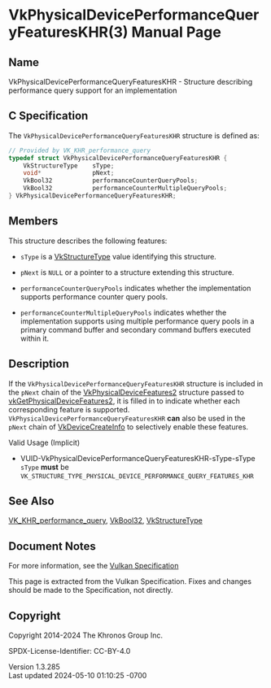 # VkPhysicalDevicePerformanceQueryFeaturesKHR(3) Manual Page

## Name

VkPhysicalDevicePerformanceQueryFeaturesKHR - Structure describing
performance query support for an implementation



## <a href="#_c_specification" class="anchor"></a>C Specification

The `VkPhysicalDevicePerformanceQueryFeaturesKHR` structure is defined
as:

``` c
// Provided by VK_KHR_performance_query
typedef struct VkPhysicalDevicePerformanceQueryFeaturesKHR {
    VkStructureType    sType;
    void*              pNext;
    VkBool32           performanceCounterQueryPools;
    VkBool32           performanceCounterMultipleQueryPools;
} VkPhysicalDevicePerformanceQueryFeaturesKHR;
```

## <a href="#_members" class="anchor"></a>Members

This structure describes the following features:

- `sType` is a [VkStructureType](https://registry.khronos.org/vulkan/specs/1.3-extensions/man/html/VkStructureType.html) value identifying
  this structure.

- `pNext` is `NULL` or a pointer to a structure extending this
  structure.

- <span id="features-performanceCounterQueryPools"></span>
  `performanceCounterQueryPools` indicates whether the implementation
  supports performance counter query pools.

- <span id="features-performanceCounterMultipleQueryPools"></span>
  `performanceCounterMultipleQueryPools` indicates whether the
  implementation supports using multiple performance query pools in a
  primary command buffer and secondary command buffers executed within
  it.

## <a href="#_description" class="anchor"></a>Description

If the `VkPhysicalDevicePerformanceQueryFeaturesKHR` structure is
included in the `pNext` chain of the
[VkPhysicalDeviceFeatures2](https://registry.khronos.org/vulkan/specs/1.3-extensions/man/html/VkPhysicalDeviceFeatures2.html) structure
passed to
[vkGetPhysicalDeviceFeatures2](https://registry.khronos.org/vulkan/specs/1.3-extensions/man/html/vkGetPhysicalDeviceFeatures2.html), it is
filled in to indicate whether each corresponding feature is supported.
`VkPhysicalDevicePerformanceQueryFeaturesKHR` **can** also be used in
the `pNext` chain of [VkDeviceCreateInfo](https://registry.khronos.org/vulkan/specs/1.3-extensions/man/html/VkDeviceCreateInfo.html) to
selectively enable these features.

Valid Usage (Implicit)

- <a href="#VUID-VkPhysicalDevicePerformanceQueryFeaturesKHR-sType-sType"
  id="VUID-VkPhysicalDevicePerformanceQueryFeaturesKHR-sType-sType"></a>
  VUID-VkPhysicalDevicePerformanceQueryFeaturesKHR-sType-sType  
  `sType` **must** be
  `VK_STRUCTURE_TYPE_PHYSICAL_DEVICE_PERFORMANCE_QUERY_FEATURES_KHR`

## <a href="#_see_also" class="anchor"></a>See Also

[VK_KHR_performance_query](https://registry.khronos.org/vulkan/specs/1.3-extensions/man/html/VK_KHR_performance_query.html),
[VkBool32](https://registry.khronos.org/vulkan/specs/1.3-extensions/man/html/VkBool32.html), [VkStructureType](https://registry.khronos.org/vulkan/specs/1.3-extensions/man/html/VkStructureType.html)

## <a href="#_document_notes" class="anchor"></a>Document Notes

For more information, see the <a
href="https://registry.khronos.org/vulkan/specs/1.3-extensions/html/vkspec.html#VkPhysicalDevicePerformanceQueryFeaturesKHR"
target="_blank" rel="noopener">Vulkan Specification</a>

This page is extracted from the Vulkan Specification. Fixes and changes
should be made to the Specification, not directly.

## <a href="#_copyright" class="anchor"></a>Copyright

Copyright 2014-2024 The Khronos Group Inc.

SPDX-License-Identifier: CC-BY-4.0

Version 1.3.285  
Last updated 2024-05-10 01:10:25 -0700
